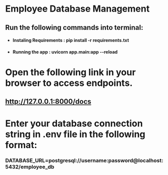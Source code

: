 # Employee Database Management

## Run the following commands into terminal:

* #### Instaling Requirements : pip install -r requirements.txt


* #### Running the app : uvicorn app.main:app --reload



# Open the following link in your browser to access endpoints.

## http://127.0.0.1:8000/docs


# Enter your database connection string in .env file in the following format:

### DATABASE_URL=postgresql://username:password@localhost:5432/employee_db
